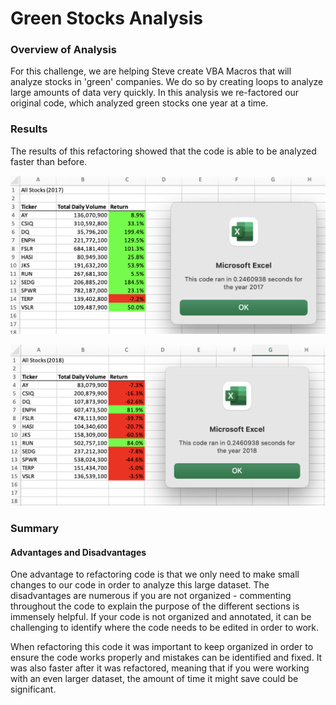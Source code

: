 # Green Stocks Analysis


### Overview of Analysis
For this challenge, we are helping Steve create VBA Macros that will analyze stocks in 'green' companies. We do so by creating loops to analyze large amounts of data very quickly. In this analysis we re-factored our original code, which analyzed green stocks one year at a time. 

### Results
The results of this refactoring showed that the code is able to be analyzed faster than before. 

![2017 image](https://github.com/tech-neault/stock-analysis/blob/main/Resources/2017%20Macro%20runtime.png)

![2018 image](https://github.com/tech-neault/stock-analysis/blob/main/Resources/2018%20Macro%20runtime.png)

### Summary
#### Advantages and Disadvantages
One advantage to refactoring code is that we only need to make small changes to our code in order to analyze this large dataset. The disadvantages are numerous if you are not organized - commenting throughout the code to explain the purpose of the different sections is immensely helpful. If your code is not organized and annotated, it can be challenging to identify where the code needs to be edited in order to work. 

When refactoring this code it was important to keep organized in order to ensure the code works properly and mistakes can be identified and fixed. It was also faster after it was refactored, meaning that if you were working with an even larger dataset, the amount of time it might save could be significant. 
